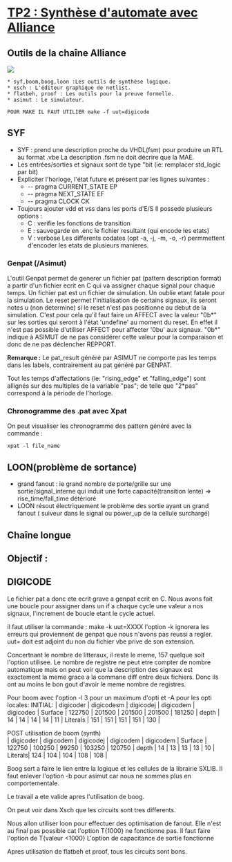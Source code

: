 # [TP2 : Synthèse d'automate avec Alliance](https://www-soc.lip6.fr/trac/sesi-tools/wiki/MOCCA-TP2-2019)

## Outils de la chaîne Alliance

![](https://www-soc.lip6.fr/trac/sesi-tools/raw-attachment/wiki/MOCCA-TP2-2019/synthese_alliance.jpg)

	* syf,boom,boog,loon :Les outils de synthèse logique.
	* xsch : L'éditeur graphique de netlist.
	* flatbeh, proof : Les outils pour la preuve formelle.
	* asimut : Le simulateur.

	POUR MAKE IL FAUT UTILIER make -f uut=digicode
	
## SYF
* SYF : prend une description proche du VHDL(fsm) pour produire un RTL au format .vbe
	La description .fsm ne doit décrire que la MAE.
* Les entrées/sorties et signaux sont de type "bit (ie: remplacer std_logic par bit)
* Expliciter l'horloge, l'état future et présent par les lignes suivantes :
	*  -- pragma CURRENT_STATE EP
	*  -- pragma NEXT_STATE EF
	*  -- pragma CLOCK CK
* Toujours ajouter vdd et vss dans les ports d'E/S
Il possede plusieurs options :
	* C : verifie les fonctions de transition
	* E : sauvegarde en .enc le fichier resultant (qui encode les etats)
	* V : verbose
Les differents codates (opt -a, -j, -m, -o, -r) permmettent d'encoder les etats
de plusieurs manieres.

### Genpat (/Asimut)
L'outil Genpat permet de generer un fichier pat (pattern description format) a
partir d'un fichier ecrit en C qui va assigner chaque signal pour chaque temps.
Un fichier pat est un fichier de simulation. Un oublie etant fatale pour la simulation.
Le reset permet l'initialisation de certains signaux, ils seront notes u (non
determine) si le reset n'est pas positionne au debut de la simulation. C'est pour cela qu'il faut faire un AFFECT avec la valeur "0b*" sur les sorties qui seront à l'état 'undefine' au moment du reset. En effet il n'est pas possible d'utiliser AFFECT pour affecter '0bu' aux signaux.
"0b*" indique à ASIMUT de ne pas considérer cette valeur pour la comparaison et donc de ne pas déclencher REPPORT.

**Remarque :** Le pat_result généré par ASIMUT ne comporte pas les temps dans les labels, contrairement au pat généré par GENPAT.

Tout les temps d'affectations (ie: "rising_edge" et "falling_edge") sont allignés sur des multiples de la variable "pas"; de telle que "2*pas" correspond à la période de l'horloge.

### Chronogramme des .pat avec Xpat
On peut visualiser les chronogramme des pattern généré avec la commande :
	
	xpat -l file_name


## LOON(problème de sortance)

* grand fanout : ie grand nombre de porte/grille sur une sortie/signal_interne qui induit une forte capacité(transition lente) => rise_time/fall_time détérioré
* LOON résout électriquement le problème des sortie ayant un grand fanout ( suiveur dans le signal ou power_up de la cellule surchargé)

## Chaîne longue

## Objectif :

## DIGICODE
Le fichier pat a donc ete ecrit grave a genpat ecrit en C. Nous avons fait une
boucle pour assigner dans un if a chaque cycle une valeur a nos signaux,
l'increment de boucle etant le cycle actuel.

il faut utiliser la commande : make -k uut=XXXX
l'option -k ignorera les erreurs qui proviennent de genpat que nous n'avons pas
reussi a regler. uut= doit est adjoint du non du fichier vbe prive de son
extension.

Concertnant le nombre de litteraux, il reste le meme, 157 quelque soit l'option
utilisee. Le nombre de registre ne peut etre compter de nombre automatique mais
on peut voir que la description des signaux est exactement la meme grace a la
commane diff entre deux fichiers. Donc ils ont au moins le bon gout d'avoir le
meme nombre de registres.

Pour boom avec l'option -l 3 pour un maximum d'opti et -A pour les opti locales:
INITIAL:
		|	digicoder	|	digicodesm	|	digicodej	|	digicodem	|	digicodeo	|
Surface		|	122750		|	201500		|   	201500		|   	201500		|	181250		|
depth		|	14		|	14		|   	14          	|   	14		|	11		|
Literals	|	151		|	151		|   	151		|   	151		|	130		|
                                                                                          
POST utilisation de boom (synth)                                                          
		|	digicoder	|	digicodem	|	digicodej	|	digicodem	|	digicodem	|
Surface	|	122750		|	100250	    |   99250       |   103250		|	120750		|
depth	|	14			|	13          |   13			|	13			|	10			|
Literals|	124			|	104         |   104			|	108			|	108			|

Boog sert a faire le lien entre la logique et les cellules de la librairie
SXLIB.
Il faut enlever l'option -b pour asimut car nous ne sommes plus en
comportementale.

Le travail a ete valide apres l'utilisation de boog.

On peut voir dans Xsch que les circuits sont tres differents.

Nous allon utiliser loon pour effectuer des optimisation de fanout. Elle n'est
au final pas possible cat l'option T{1000} ne fonctionne pas. Il faut faire
l'option de T{valeur <1000}
L'option de capacitance de sortie fonctionne

Apres utilisation de flatbeh et proof, tous les circuits sont bons.
